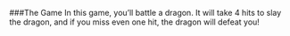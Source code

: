 ###The Game
In this game, you’ll battle a dragon. It will take 4 hits to slay the dragon, and if you miss even one hit, the dragon will defeat you!


